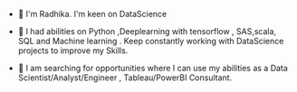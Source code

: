 - 👋 I'm Radhika. I'm keen on DataScience 

- 🌱 I had abilities on Python ,Deeplearning with tensorflow , SAS,scala, SQL and Machine learning . Keep constantly working with DataScience projects to improve my Skills. 

- 💞️ I am searching for opportunities where I can use my abilities as a Data Scientist/Analyst/Engineer , Tableau/PowerBI Consultant. 
 
<!---
radhikamynampati/radhikamynampati is a ✨ special ✨ repository because its `README.md` (this file) appears on your GitHub profile.
You can click the Preview link to take a look at your changes.
--->
